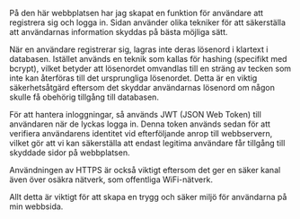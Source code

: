 På den här webbplatsen har jag skapat en funktion för användare att registrera sig och logga in. Sidan använder olika tekniker för att säkerställa att användarnas information skyddas på bästa möjliga sätt.

När en användare registrerar sig, lagras inte deras lösenord i klartext i databasen. Istället används en teknik som kallas för hashing (specifikt med bcrypt), vilket betyder att lösenordet omvandlas till en sträng av tecken som inte kan återföras till det ursprungliga lösenordet. Detta är en viktig säkerhetsåtgärd eftersom det skyddar användarnas lösenord om någon skulle få obehörig tillgång till databasen.

För att hantera inloggningar, så används JWT (JSON Web Token) till användaren när de lyckas logga in. Denna token används sedan för att verifiera användarens identitet vid efterföljande anrop till webbservern, vilket gör att vi kan säkerställa att endast legitima användare får tillgång till skyddade sidor på webbplatsen.

Användningen av HTTPS är också viktigt eftersom det ger en säker kanal även över osäkra nätverk, som offentliga WiFi-nätverk.

Allt detta är viktigt för att skapa en trygg och säker miljö för användarna på min webbsida.